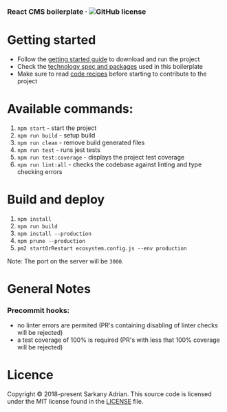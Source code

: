 ### React CMS boilerplate &middot; ![GitHub license](https://img.shields.io/badge/license-MIT-blue.svg)

# Getting started

* Follow the [getting started guide](./docs/getting-started.md) to download and run the project
* Check the [technology spec and packages](./docs/techspec-and-packages.md) used in this boilerplate
* Make sure to read [code recipes](./docs/code-recipes.md) before starting to contribute to the project

# Available commands:
1. ``` npm start ``` - start the project
2. ``` npm run build ``` - setup build
3. ``` npm run clean ``` - remove build generated files
4. ``` npm run test ``` - runs jest tests
5. ``` npm run test:coverage ``` - displays the project test coverage
6. ``` npm run lint:all ``` - checks the codebase against
linting and type checking errors

# Build and deploy
1. ``` npm install ```
2. ``` npm run build ```
3. ``` npm install --production ```
4. ``` npm prune --production ```
5. ``` pm2 startOrRestart ecosystem.config.js --env production ```

Note: The port on the server will be `3000`.

# General Notes

### Precommit hooks:
  - no linter errors are permited (PR's containing disabling of linter checks will be rejected)
  - a test coverage of 100% is required (PR's with less that 100% coverage will be rejected)


# Licence

Copyright © 2018-present Sarkany Adrian. This source code is licensed under the MIT
license found in the [LICENSE](./LICENSE.md) file.
